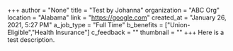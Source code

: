 +++
author = "None"
title = "Test by Johanna"
organization = "ABC Org"
location = "Alabama"
link = "https://google.com"
created_at = "January 26, 2021, 5:27 PM"
a_job_type = "Full Time"
b_benefits = ["Union-Eligible","Health Insurance"]
c_feedback = ""
thumbnail = ""
+++
Here is a test description.
